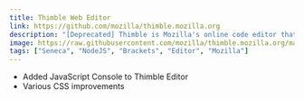```yaml
---
title: Thimble Web Editor
link: https://github.com/mozilla/thimble.mozilla.org
description: "[Deprecated] Thimble is Mozilla's online code editor that makes it easy to create and publish your own web pages while learning HTML, CSS & JavaScript. You can try it online by visiting https://thimble.mozilla.org (or https://bramble.mofostaging.net for our staging server)."
image: https://raw.githubusercontent.com/mozilla/thimble.mozilla.org/master/screenshots/thimble.png
tags: ["Seneca", "NodeJS", "Brackets", "Editor", "Mozilla"]
---
```


- Added JavaScript Console to Thimble Editor
- Various CSS improvements
